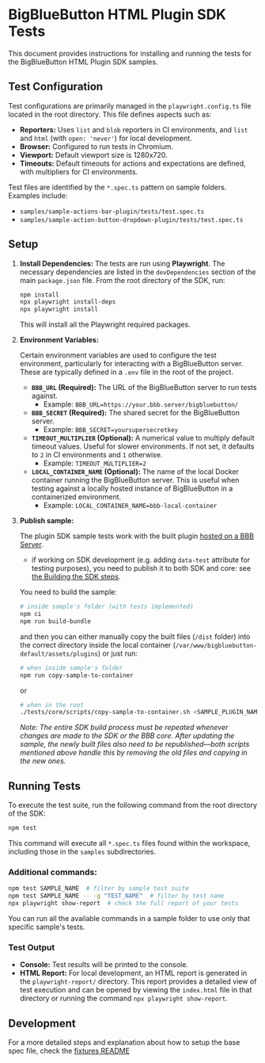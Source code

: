 # BigBlueButton HTML Plugin SDK Tests

This document provides instructions for installing and running the tests for the BigBlueButton HTML Plugin SDK samples.

## Test Configuration

Test configurations are primarily managed in the `playwright.config.ts` file located in the root directory. This file defines aspects such as:

*   **Reporters:** Uses `list` and `blob` reporters in CI environments, and `list` and `html` (with `open: 'never'`) for local development.
*   **Browser:** Configured to run tests in Chromium.
*   **Viewport:** Default viewport size is 1280x720.
*   **Timeouts:** Default timeouts for actions and expectations are defined, with multipliers for CI environments.

Test files are identified by the `*.spec.ts` pattern on sample folders. Examples include:

*   `samples/sample-actions-bar-plugin/tests/test.spec.ts`
*   `samples/sample-action-button-dropdown-plugin/tests/test.spec.ts`

## Setup

1.  **Install Dependencies:**
    The tests are run using **Playwright**. The necessary dependencies are listed in the `devDependencies` section of the main `package.json` file. From the root directory of the SDK, run:

    ```bash
    npm install
    npx playwright install-deps
    npx playwright install
    ```

    This will install all the Playwright required packages.

2.  **Environment Variables:**

      Certain environment variables are used to configure the test environment, particularly for interacting with a BigBlueButton server. These are typically defined in a `.env` file in the root of the project.

      *   **`BBB_URL` (Required):** The URL of the BigBlueButton server to run tests against.
          *   Example: `BBB_URL=https://your.bbb.server/bigbluebutton/`
      *   **`BBB_SECRET` (Required):** The shared secret for the BigBlueButton server.
          *   Example: `BBB_SECRET=yoursupersecretkey`
      *   **`TIMEOUT_MULTIPLIER` (Optional):** A numerical value to multiply default timeout values. Useful for slower environments. If not set, it defaults to `2` in CI environments and `1` otherwise.
          *   Example: `TIMEOUT_MULTIPLIER=2`
      *   **`LOCAL_CONTAINER_NAME` (Optional):** The name of the local Docker container running the BigBlueButton server. This is useful when testing against a locally hosted instance of BigBlueButton in a containerized environment.
          *   Example: `LOCAL_CONTAINER_NAME=bbb-local-container`

3.  **Publish sample:**

      The plugin SDK sample tests work with the built plugin [hosted on a BBB Server](/README.md#hosting-the-plugin-on-a-bbb-server).
      - if working on SDK development (e.g. adding `data-test` attribute for testing purposes), you need to publish it to both SDK and core: see [the Building the SDK steps](https://github.com/bigbluebutton/bigbluebutton-html-plugin-sdk?tab=readme-ov-file#developing-the-sdk).
      
      You need to build the sample:
      ```bash
      # inside sample's folder (with tests implemented)
      npm ci
      npm run build-bundle
      ```

       and then you can either manually copy the built files (`/dist` folder) into the correct directory inside the local container (`/var/www/bigbluebutton-default/assets/plugins`) or just run:

      ```bash
      # when inside sample's folder
      npm run copy-sample-to-container
      ```
      or
      ```bash
      # when in the root
      ./tests/core/scripts/copy-sample-to-container.sh <SAMPLE_PLUGIN_NAME> <LOCAL_CONTAINER>
      ```

      _Note: The entire SDK build process must be repeated whenever changes are made to the SDK or the BBB core. After updating the sample, the newly built files also need to be republished—both scripts mentioned above handle this by removing the old files and copying in the new ones._

## Running Tests

To execute the test suite, run the following command from the root directory of the SDK:

```bash
npm test
```

This command will execute all `*.spec.ts` files found within the workspace, including those in the `samples` subdirectories.

### Additional commands:

```bash
npm test SAMPLE_NAME  # filter by sample test suite
npm test SAMPLE_NAME -- -g "TEST_NAME"  # filter by test name
npx playwright show-report  # check the full report of your tests
```

You can run all the available commands in a sample folder to use only that specific sample's tests.

### Test Output

*   **Console:** Test results will be printed to the console.
*   **HTML Report:** For local development, an HTML report is generated in the `playwright-report/` directory. This report provides a detailed view of test execution and can be opened by viewing the `index.html` file in that directory or running the command `npx playwright show-report`.

## Development

For a more detailed steps and explanation about how to setup the base spec file, check the [fixtures README](core/fixtures/README.md)
